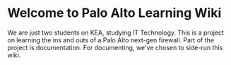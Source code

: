 # Welcome to Palo Alto Learning Wiki

We are just two students on KEA, studying IT Technology. This is a project on learning the ins and outs of a Palo Alto next-gen firewall. Part of the project is documentation. For documenting, we've chosen to side-run this wiki.

